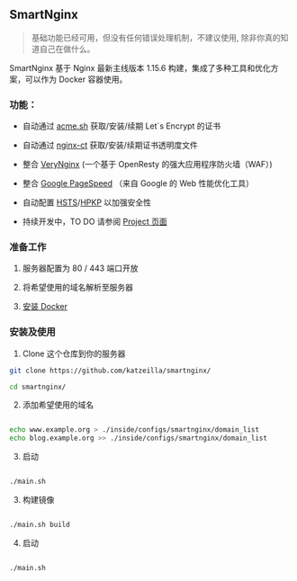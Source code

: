 ## SmartNginx

> 基础功能已经可用，但没有任何错误处理机制，不建议使用, 除非你真的知道自己在做什么。

SmartNginx 基于 Nginx 最新主线版本 1.15.6 构建，集成了多种工具和优化方案，可以作为 Docker 容器使用。

### 功能：

* 自动通过 [acme.sh](https://github.com/Neilpang/acme.sh) 获取/安装/续期 Let\`s Encrypt 的证书 
* 自动通过 [nginx-ct](https://github.com/grahamedgecombe/nginx-ct) 获取/安装/续期证书透明度文件
* 整合 [VeryNginx](https://github.com/alexazhou/VeryNginx) (一个基于 OpenResty 的强大应用程序防火墙（WAF）)
* 整合 [Google PageSpeed](https://developers.google.com/speed/) （来自 Google 的 Web 性能优化工具）
* 自动配置 [HSTS](https://en.wikipedia.org/wiki/HTTP_Strict_Transport_Security)/[HPKP](https://en.wikipedia.org/wiki/HTTP_Public_Key_Pinning) 以加强安全性

* 持续开发中，TO DO 请参阅 [Project 页面](https://github.com/Katzeilla/SmartNginx/projects/1)

### 准备工作

1. 服务器配置为 80 / 443 端口开放

2. 将希望使用的域名解析至服务器

3. [安装 Docker](https://docs.docker.com/engine/installation/#server)

### 安装及使用

1. Clone 这个仓库到你的服务器

```bash
git clone https://github.com/katzeilla/smartnginx/

cd smartnginx/

```

2. 添加希望使用的域名

```bash

echo www.example.org > ./inside/configs/smartnginx/domain_list
echo blog.example.org >> ./inside/configs/smartnginx/domain_list

```
3. 启动

```bash

./main.sh
```

3. 构建镜像

```bash

./main.sh build

```
4. 启动

```bash

./main.sh

```

